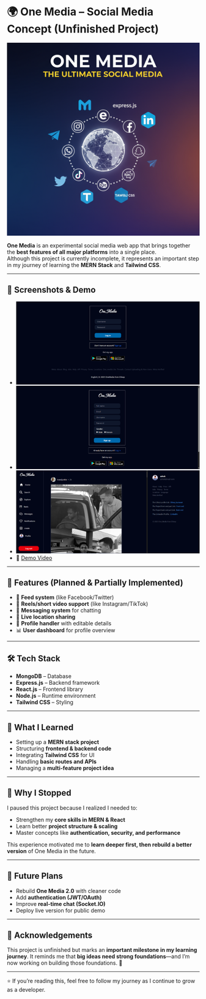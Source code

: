 # 🌍 One Media – Social Media Concept (Unfinished Project)

![Thumbnail](./thumbnail.png)  

**One Media** is an experimental social media web app that brings together the **best features of all major platforms** into a single place.  
Although this project is currently incomplete, it represents an important step in my journey of learning the **MERN Stack** and **Tailwind CSS**.

---

## 📸 Screenshots & Demo
- ![Screenshot 1](./screenshot1.png)  
- ![Screenshot 2](./screenshot2.png)  
- ![Screenshot 3](./screenshot3.png)  
- 🎥 [Demo Video](./demo.mp4)  

---

## 🚀 Features (Planned & Partially Implemented)
- 📢 **Feed system** (like Facebook/Twitter)  
- 🎥 **Reels/short video support** (like Instagram/TikTok)  
- 💬 **Messaging system** for chatting  
- 📍 **Live location sharing**  
- 👤 **Profile handler** with editable details  
- 📊 **User dashboard** for profile overview  

---

## 🛠️ Tech Stack
- **MongoDB** – Database  
- **Express.js** – Backend framework  
- **React.js** – Frontend library  
- **Node.js** – Runtime environment  
- **Tailwind CSS** – Styling  

---

## 📖 What I Learned

* Setting up a **MERN stack project**
* Structuring **frontend & backend code**
* Integrating **Tailwind CSS** for UI
* Handling **basic routes and APIs**
* Managing a **multi-feature project idea**

---

## 📌 Why I Stopped

I paused this project because I realized I needed to:

* Strengthen my **core skills in MERN & React**
* Learn better **project structure & scaling**
* Master concepts like **authentication, security, and performance**

This experience motivated me to **learn deeper first, then rebuild a better version** of One Media in the future.

---

## 🔮 Future Plans

* Rebuild **One Media 2.0** with cleaner code
* Add **authentication (JWT/OAuth)**
* Improve **real-time chat (Socket.IO)**
* Deploy live version for public demo

---

## 🙌 Acknowledgements

This project is unfinished but marks an **important milestone in my learning journey**.
It reminds me that **big ideas need strong foundations**—and I’m now working on building those foundations. 💪

---

⭐ If you’re reading this, feel free to follow my journey as I continue to grow as a developer.

```
